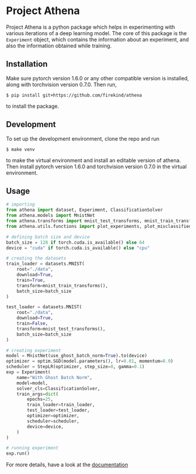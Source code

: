 # Project Athena

Project Athena is a python package which helps in experimenting with various iterations of a deep learning model. The core of this package is the `Experiment` object, which contains the information about an experiment, and also the information obtained while training.

## Installation

Make sure pytorch version 1.6.0 or any other compatible version is installed, along with torchvision version 0.7.0. Then run,

```
$ pip install git+https://github.com/firekind/athena
```
to install the package.

## Development

To set up the development environment, clone the repo and run

```
$ make venv
```

to make the virtual environment and install an editable version of athena. Then install pytorch version 1.6.0 and torchvision version 0.7.0 in the virtual environment.

## Usage

```python
# importing
from athena import dataset, Experiment, ClassificationSolver
from athena.models import MnistNet
from athena.transforms import mnist_test_transforms, mnist_train_transforms
from athena.utils.functions import plot_experiments, plot_misclassified

# defining batch size and device
batch_size = 128 if torch.cuda.is_available() else 64
device = "cuda" if torch.cuda.is_available() else "cpu"

# creating the datasets 
train_loader = datasets.MNIST(
    root="./data",
    download=True,
    train=True,
    transform=mnist_train_transforms(),
    batch_size=batch_size
)

test_loader = datasets.MNIST(
    root="./data",
    download=True,
    train=False,
    transform=mnist_test_transforms(),
    batch_size=batch_size
)

# creating experiment
model = MnistNet(use_ghost_batch_norm=True).to(device)
optimizer = optim.SGD(model.parameters(), lr=0.01, momentum=0.9)
scheduler = StepLR(optimizer, step_size=8, gamma=0.1)
exp = Experiment(
    name="With Ghost Batch Norm",
    model=model,
    solver_cls=ClassificationSolver,
    train_args=dict(
        epochs=25,
        train_loader=train_loader,
        test_loader=test_loader,
        optimizer=optimizer,
        scheduler=scheduler,
        device=device,
    )
)

# running experiment
exp.run()
```

For more details, have a look at the [documentation](https://firekind.github.io/athena)
